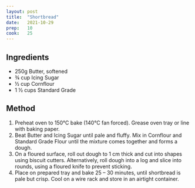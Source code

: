 ```yaml
---
layout: post
title:  "Shortbread"
date:   2021-10-29
prep:   10
cook:   25
---
```


## Ingredients

- 250g Butter, softened
- ¾ cup Icing Sugar
- ½ cup Cornflour
- 1 ½ cups Standard Grade

## Method

1. Preheat oven to 150°C bake (140°C fan forced).  Grease oven tray or line with baking paper.
2. Beat Butter and Icing Sugar until pale and fluffy. Mix in Cornflour and Standard Grade Flour until the mixture comes together and forms a dough.  
3. On a floured surface, roll out dough to 1 cm thick and cut into shapes using biscuit cutters.  Alternatively, roll dough into a log and slice into rounds, using a floured knife to prevent sticking.  
4. Place on prepared tray and bake 25 – 30 minutes, until shortbread is pale but crisp. Cool on a wire rack and store in an airtight container.
